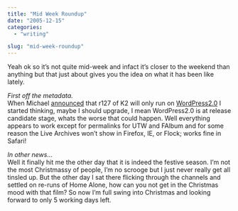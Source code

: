 ```yaml
---
title: "Mid Week Roundup"
date: "2005-12-15"
categories: 
  - "writing"

slug: "mid-week-roundup"
---
```


Yeah ok so it’s not quite mid-week and infact it’s closer to the weekend than anything but that just about gives you the idea on what it has been like lately.

_First off the metadata._  
When Michael [announced](https://binarybonsai.com/archives/2005/12/11/k2-will-be-wordpress-20-only/ "K2") that r127 of K2 will only run on [WordPress2.0](https://wordpress.org "wordpress") I started thinking, maybe I should upgrade, I mean WordPress2.0 is at release candidate stage, whats the worse that could happen. Well everything appears to work except for permalinks for UTW and FAlbum and for some reason the Live Archives won’t show in Firefox, IE, or Flock; works fine in Safari!

_In other news…_  
Well it finally hit me the other day that it is indeed the festive season. I’m not the most Christmassy of people, I’m no scrooge but I just never really get all tinsled up. But the other day I sat there flicking through the channels and settled on re-runs of Home Alone, how can you not get in the Christmas mood with that film? So now I’m full swing into Christmas and looking forward to only 5 working days left.
